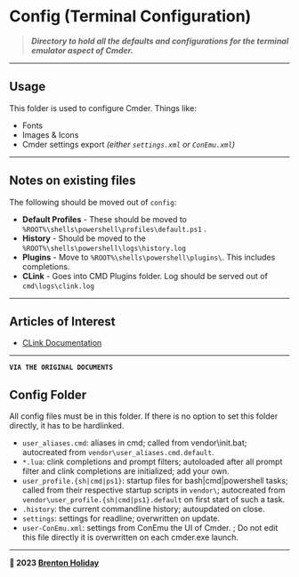 # Config (Terminal Configuration)

> ***Directory to hold all the defaults and configurations for the terminal emulator aspect of Cmder.***

---

## Usage

This folder is used to configure Cmder. Things like:

- Fonts
- Images & Icons
- Cmder settings export *(either `settings.xml` or `ConEmu.xml`)*

---

## Notes on existing files

The following should be moved out of `config`:

- **Default Profiles** - These should be moved to `%ROOT%\shells\powershell\profiles\default.ps1` . 
- **History** - Should be moved to the `%ROOT%\shells\powershell\logs\history.log`
- **Plugins** - Move to `%ROOT%\shells\powershell\plugins\`. This includes completions.
- **CLink** - Goes into CMD Plugins folder. Log should be served out of `cmd\logs\clink.log`

---

## Articles of Interest

- [CLink Documentation](https://gist.github.com/jchandra74/5b0c94385175c7a8d1cb39bc5157365e)

---

**`VIA THE ORIGINAL DOCUMENTS`**

## Config Folder

All config files must be in this folder. If there is no option to set this folder 
directly, it has to be hardlinked.

* `user_aliases.cmd`: aliases in cmd; called from vendor\init.bat; autocreated from
  `vendor\user_aliases.cmd.default`.
* `*.lua`: clink completions and prompt filters; autoloaded after all
  prompt filter and clink completions are initialized; add your own.
* `user_profile.{sh|cmd|ps1}`: startup files for bash|cmd|powershell tasks; called from their
  respective startup scripts in `vendor\`; autocreated from
  `vendor\user_profile.{sh|cmd|ps1}.default` on first start of such a task.
* `.history`: the current commandline history; autoupdated on close.
* `settings`: settings for readline; overwritten on update.
* `user-ConEmu.xml`: settings from ConEmu the UI of Cmder. ;
  Do not edit this file directly it is overwritten on each cmder.exe launch.

---

**🤍 2023 [Brenton Holiday](https://brenton.holiday)**
